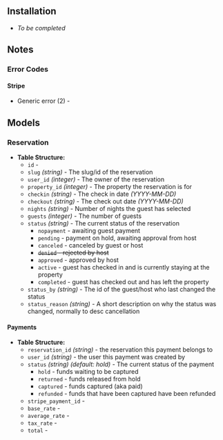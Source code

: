 ## Installation

-   _To be completed_

## Notes

### Error Codes

#### Stripe

-   Generic error (2) -

## Models

### Reservation

-   **Table Structure:**
    -   `id` -
    -   `slug` _(string)_ - The slug/id of the reservation
    -   `user_id` _(integer)_ - The owner of the reservation
    -   `property_id` _(integer)_ - The property the reservation is for
    -   `checkin` _(string)_ - The check in date _(YYYY-MM-DD)_
    -   `checkout` _(string)_ - The check out date _(YYYY-MM-DD)_
    -   `nights` _(string)_ - Number of nights the guest has selected
    -   `guests` _(integer)_ - The number of guests
    -   `status` _(string)_ - The current status of the reservation
        -   `nopayment` - awaiting guest payment
        -   `pending` - payment on hold, awaiting approval from host
        -   `canceled` - canceled by guest or host
        -   ~~`denied` - rejected by host~~
        -   `approved` - approved by host
        -   `active` - guest has checked in and is currently staying at the property
        -   `completed` - guest has checked out and has left the property
    -   `status_by` _(string)_ - The id of the guest/host who last changed the status
    -   `status_reason` _(string)_ - A short description on why the status was changed, normally to desc cancellation

#### Payments

-   **Table Structure:**
    -   `reservation_id` _(string)_ - the reservation this payment belongs to
    -   `user_id` _(string)_ - the user this payment was created by
    -   `status` _(string)_ _(default: hold)_ - The current status of the payment
        -   `hold` - funds waiting to be captured
        -   `returned` - funds released from hold
        -   `captured` - funds captured (aka paid)
        -   `refunded` - funds that have been captured have been refunded
    -   `stripe_payment_id` -
    -   `base_rate` -
    -   `average_rate` -
    -   `tax_rate` -
    -   `total` -
